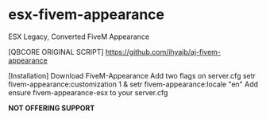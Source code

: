 # esx-fivem-appearance
ESX Legacy, Converted FiveM Appearance

[QBCORE ORIGINAL SCRIPT]
https://github.com/ihyajb/aj-fivem-appearance

[Installation]
Download FiveM-Appearance
Add two flags on server.cfg setr fivem-appearance:customization 1 & setr fivem-appearance:locale "en"
Add ensure fivem-appearance-esx to your server.cfg

**NOT OFFERING SUPPORT**
